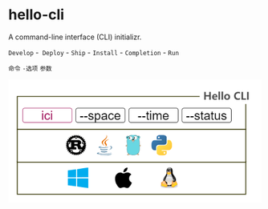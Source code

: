 # hello-cli

A command-line interface (CLI) initializr.



`Develop` -` Deploy` - `Ship` - `Install` - `Completion` - `Run`



`命令` `-选项` `参数`



![ici](diagram/ici.png)
